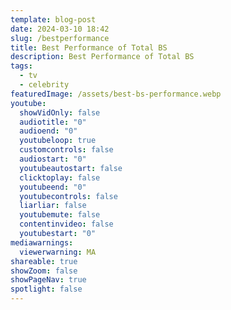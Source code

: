 ```yaml
---
template: blog-post
date: 2024-03-10 18:42
slug: /bestperformance
title: Best Performance of Total BS
description: Best Performance of Total BS
tags:
  - tv
  - celebrity
featuredImage: /assets/best-bs-performance.webp
youtube:
  showVidOnly: false
  audiotitle: "0"
  audioend: "0"
  youtubeloop: true
  customcontrols: false
  audiostart: "0"
  youtubeautostart: false
  clicktoplay: false
  youtubeend: "0"
  youtubecontrols: false
  liarliar: false
  youtubemute: false
  contentinvideo: false
  youtubestart: "0"
mediawarnings:
  viewerwarning: MA
shareable: true
showZoom: false
showPageNav: true
spotlight: false
---
```

